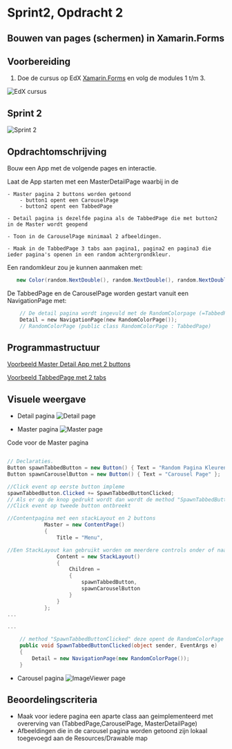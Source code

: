 # Sprint2, Opdracht 2

## Bouwen van pages (schermen) in Xamarin.Forms

## Voorbereiding

1. Doe de cursus op EdX [Xamarin.Forms](https://courses.edx.org/courses/course-v1:Microsoft+DEV215x+1T2016/info) en volg de modules 1 t/m 3.

![EdX cursus](https://github.com/ictacademiekw1c/opdrachten-repository/blob/master/xamarin/images/edxcursus.png?raw=true)

## Sprint 2

![Sprint 2](https://github.com/ictacademiekw1c/opdrachten-repository/blob/master/xamarin/images/sprint2.png?raw=true)


## Opdrachtomschrijving

Bouw een App met de volgende pages en interactie.

Laat de App starten met een MasterDetailPage waarbij in de 

    - Master pagina 2 buttons worden getoond
        - button1 opent een CarouselPage
        - button2 opent een TabbedPage

    - Detail pagina is dezelfde pagina als de TabbedPage die met button2 in de Master wordt geopend 

    - Toon in de CarouselPage minimaal 2 afbeeldingen.

    - Maak in de TabbedPage 3 tabs aan pagina1, pagina2 en pagina3 die ieder pagina's openen in een random achtergrondkleur.

Een randomkleur zou je kunnen aanmaken met:
~~~C#
   new Color(random.NextDouble(), random.NextDouble(), random.NextDouble())
~~~

De TabbedPage en de CarouselPage worden gestart vanuit een NavigationPage met:
~~~c
    // De detail pagina wordt ingevuld met de RandomColorpage (=TabbedPage) vanuit een NavigationPage
    Detail = new NavigationPage(new RandomColorPage());
    // RandomColorPage (public class RandomColorPage : TabbedPage) 
~~~
## Programmastructuur

[Voorbeeld Master Detail App met 2 buttons](https://gist.github.com/saebuabu/f1d2df6aff2f683941ee4e3de98e736d)

[Voorbeeld TabbedPage met 2 tabs](https://gist.github.com/saebuabu/89c2a9735d2850f0327daa11780bfd75)

## Visuele weergave

- Detail pagina
![Detail page](https://github.com/ictacademiekw1c/opdrachten-repository/blob/master/xamarin/images/Opdracht1Detail.jpg?raw=true)

- Master pagina
![Master page](https://github.com/ictacademiekw1c/opdrachten-repository/blob/master/xamarin/images/opdracht1Master.jpg?raw=true)

Code voor de Master pagina
~~~C#

// Declaraties.
Button spawnTabbedButton = new Button() { Text = "Random Pagina Kleuren" };
Button spawnCarouselButton = new Button() { Text = "Carousel Page" };

//Click event op eerste button impleme
spawnTabbedButton.Clicked += SpawnTabbedButtonClicked; 
// Als er op de knop gedrukt wordt dan wordt de method "SpawnTabbedButtonClicked" uitgevoerd.
//Click event op tweede button ontbreekt

//Contentpagina met een stackLayout en 2 buttons
			Master = new ContentPage()
			{
				Title = "Menu",

//Een StackLayout kan gebruikt worden om meerdere controls onder of naast elkaar te zetten.
				Content = new StackLayout() 
				{
					Children = 
					{ 
						spawnTabbedButton,
						spawnCarouselButton
					}
				}
			};
...

...

    // method "SpawnTabbedButtonClicked" deze opent de RandomColorPage in een NavigationPage
	public void SpawnTabbedButtonClicked(object sender, EventArgs e)
    {
		Detail = new NavigationPage(new RandomColorPage());
	}

~~~

- Carousel pagina
![ImageViewer page](https://github.com/ictacademiekw1c/opdrachten-repository/blob/master/xamarin/images/Opdracht1Imageviewer.jpg?raw=true)

## Beoordelingscriteria

- Maak voor iedere pagina een aparte class aan geimplementeerd met overerving van (TabbedPage,CarouselPage, MasterDetailPage)
- Afbeeldingen die in de carousel pagina worden getoond zijn lokaal toegevoegd aan de Resources/Drawable map




